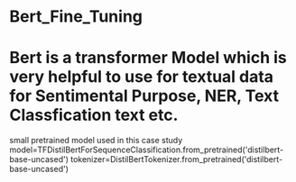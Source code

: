 # Bert_Fine_Tuning
# Bert is a transformer Model which is very helpful to use for textual data for Sentimental Purpose, NER, Text Classfication text etc.

small pretrained model used in this case study 
model=TFDistilBertForSequenceClassification.from_pretrained('distilbert-base-uncased')
tokenizer=DistilBertTokenizer.from_pretrained('distilbert-base-uncased')
